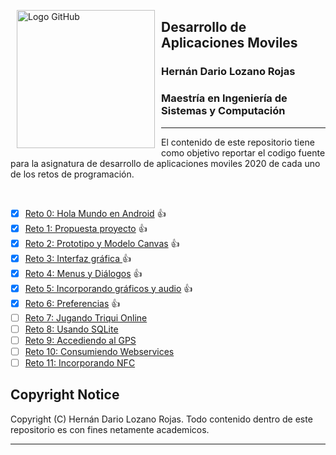 <p><img alt="Logo GitHub" height="221px" src="https://upload.wikimedia.org/wikipedia/commons/thumb/0/0a/Logotipo_de_la_Universidad_Nacional_de_Colombia.svg/1024px-Logotipo_de_la_Universidad_Nacional_de_Colombia.svg.png" align="left" hspace="10px" vspace="0px"></p>

## Desarrollo de Aplicaciones Moviles
### Hernán Dario Lozano Rojas

### Maestría en Ingeniería de Sistemas y Computación
--------
El contenido de este repositorio tiene como objetivo reportar el codigo fuente para la asignatura de desarrollo de aplicaciones moviles 2020 de cada uno de los retos de programación.

<br>

- [x] [Reto 0: Hola Mundo en Android](https://github.com/hdlozanorojas/movilesunal2020/tree/master/Reto0) :+1:
- [x] [Reto 1: Propuesta proyecto](https://github.com/hdlozanorojas/movilesunal2020/tree/master/Reto1) :+1:
- [x] [Reto 2: Prototipo y Modelo Canvas](https://github.com/hdlozanorojas/movilesunal2020/tree/master/Reto2) :+1:
- [x] [Reto 3: Interfaz gráfica ](https://github.com/hdlozanorojas/movilesunal2020/tree/master/Reto3) :+1:
- [x] [Reto 4: Menus y Diálogos](https://github.com/hdlozanorojas/movilesunal2020/tree/master/Reto4) :+1:
- [X] [Reto 5: Incorporando gráficos y audio](https://github.com/hdlozanorojas/movilesunal2020/tree/master/Reto5) :+1:
- [X] [Reto 6: Preferencias](https://github.com/hdlozanorojas/movilesunal2020/tree/master/Reto6) :+1:
- [ ] [Reto 7: Jugando Triqui Online](https://github.com/hdlozanorojas/movilesunal2020/tree/master/Reto7)
- [ ] [Reto 8: Usando SQLite](https://github.com/hdlozanorojas/movilesunal2020/tree/master/Reto8)
- [ ] [Reto 9: Accediendo al GPS](https://github.com/hdlozanorojas/movilesunal2020/tree/master/Reto9)
- [ ] [Reto 10: Consumiendo Webservices](https://github.com/hdlozanorojas/movilesunal2020/tree/master/Reto10)
- [ ] [Reto 11: Incorporando NFC](https://github.com/hdlozanorojas/movilesunal2020/tree/master/Reto11)

## Copyright Notice
Copyright (C) Hernán Dario Lozano Rojas. Todo contenido dentro de este repositorio es con fines netamente academicos.

--------
